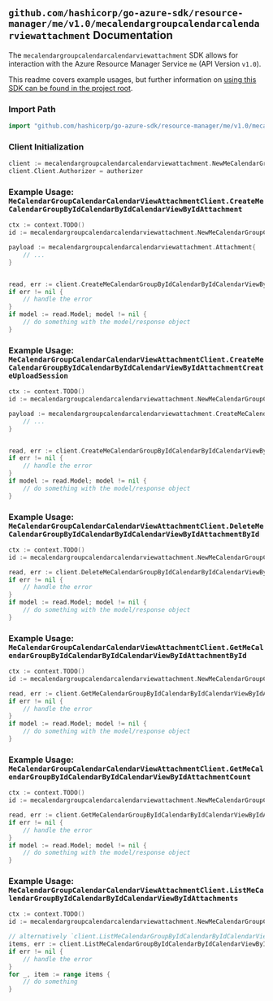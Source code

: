 
## `github.com/hashicorp/go-azure-sdk/resource-manager/me/v1.0/mecalendargroupcalendarcalendarviewattachment` Documentation

The `mecalendargroupcalendarcalendarviewattachment` SDK allows for interaction with the Azure Resource Manager Service `me` (API Version `v1.0`).

This readme covers example usages, but further information on [using this SDK can be found in the project root](https://github.com/hashicorp/go-azure-sdk/tree/main/docs).

### Import Path

```go
import "github.com/hashicorp/go-azure-sdk/resource-manager/me/v1.0/mecalendargroupcalendarcalendarviewattachment"
```


### Client Initialization

```go
client := mecalendargroupcalendarcalendarviewattachment.NewMeCalendarGroupCalendarCalendarViewAttachmentClientWithBaseURI("https://management.azure.com")
client.Client.Authorizer = authorizer
```


### Example Usage: `MeCalendarGroupCalendarCalendarViewAttachmentClient.CreateMeCalendarGroupByIdCalendarByIdCalendarViewByIdAttachment`

```go
ctx := context.TODO()
id := mecalendargroupcalendarcalendarviewattachment.NewMeCalendarGroupCalendarCalendarViewID("calendarGroupIdValue", "calendarIdValue", "eventIdValue")

payload := mecalendargroupcalendarcalendarviewattachment.Attachment{
	// ...
}


read, err := client.CreateMeCalendarGroupByIdCalendarByIdCalendarViewByIdAttachment(ctx, id, payload)
if err != nil {
	// handle the error
}
if model := read.Model; model != nil {
	// do something with the model/response object
}
```


### Example Usage: `MeCalendarGroupCalendarCalendarViewAttachmentClient.CreateMeCalendarGroupByIdCalendarByIdCalendarViewByIdAttachmentCreateUploadSession`

```go
ctx := context.TODO()
id := mecalendargroupcalendarcalendarviewattachment.NewMeCalendarGroupCalendarCalendarViewID("calendarGroupIdValue", "calendarIdValue", "eventIdValue")

payload := mecalendargroupcalendarcalendarviewattachment.CreateMeCalendarGroupByIdCalendarByIdCalendarViewByIdAttachmentCreateUploadSessionRequest{
	// ...
}


read, err := client.CreateMeCalendarGroupByIdCalendarByIdCalendarViewByIdAttachmentCreateUploadSession(ctx, id, payload)
if err != nil {
	// handle the error
}
if model := read.Model; model != nil {
	// do something with the model/response object
}
```


### Example Usage: `MeCalendarGroupCalendarCalendarViewAttachmentClient.DeleteMeCalendarGroupByIdCalendarByIdCalendarViewByIdAttachmentById`

```go
ctx := context.TODO()
id := mecalendargroupcalendarcalendarviewattachment.NewMeCalendarGroupCalendarCalendarViewAttachmentID("calendarGroupIdValue", "calendarIdValue", "eventIdValue", "attachmentIdValue")

read, err := client.DeleteMeCalendarGroupByIdCalendarByIdCalendarViewByIdAttachmentById(ctx, id)
if err != nil {
	// handle the error
}
if model := read.Model; model != nil {
	// do something with the model/response object
}
```


### Example Usage: `MeCalendarGroupCalendarCalendarViewAttachmentClient.GetMeCalendarGroupByIdCalendarByIdCalendarViewByIdAttachmentById`

```go
ctx := context.TODO()
id := mecalendargroupcalendarcalendarviewattachment.NewMeCalendarGroupCalendarCalendarViewAttachmentID("calendarGroupIdValue", "calendarIdValue", "eventIdValue", "attachmentIdValue")

read, err := client.GetMeCalendarGroupByIdCalendarByIdCalendarViewByIdAttachmentById(ctx, id)
if err != nil {
	// handle the error
}
if model := read.Model; model != nil {
	// do something with the model/response object
}
```


### Example Usage: `MeCalendarGroupCalendarCalendarViewAttachmentClient.GetMeCalendarGroupByIdCalendarByIdCalendarViewByIdAttachmentCount`

```go
ctx := context.TODO()
id := mecalendargroupcalendarcalendarviewattachment.NewMeCalendarGroupCalendarCalendarViewID("calendarGroupIdValue", "calendarIdValue", "eventIdValue")

read, err := client.GetMeCalendarGroupByIdCalendarByIdCalendarViewByIdAttachmentCount(ctx, id)
if err != nil {
	// handle the error
}
if model := read.Model; model != nil {
	// do something with the model/response object
}
```


### Example Usage: `MeCalendarGroupCalendarCalendarViewAttachmentClient.ListMeCalendarGroupByIdCalendarByIdCalendarViewByIdAttachments`

```go
ctx := context.TODO()
id := mecalendargroupcalendarcalendarviewattachment.NewMeCalendarGroupCalendarCalendarViewID("calendarGroupIdValue", "calendarIdValue", "eventIdValue")

// alternatively `client.ListMeCalendarGroupByIdCalendarByIdCalendarViewByIdAttachments(ctx, id)` can be used to do batched pagination
items, err := client.ListMeCalendarGroupByIdCalendarByIdCalendarViewByIdAttachmentsComplete(ctx, id)
if err != nil {
	// handle the error
}
for _, item := range items {
	// do something
}
```
